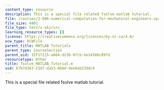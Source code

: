 ```yaml
---
content_type: resource
description: This is a special file related fsolve matlab tutorial.
file: /courses/2-086-numerical-computation-for-mechanical-engineers-spring-2013/b7b7436321d7da538bbddee8ab23ddc4_fsolve_MATLAB_Tutorial.m
file_size: 4401
file_type: text/x-objcsrc
learning_resource_types: []
license: https://creativecommons.org/licenses/by-nc-sa/4.0/
ocw_type: OCWFile
parent_title: MATLAB Tutorials
parent_type: CourseSection
parent_uid: 15f1f215-a664-d130-07cb-ee14386c89fd
resourcetype: Other
title: fsolve_MATLAB_Tutorial.m
uid: b7b74363-21d7-da53-8bbd-dee8ab23ddc4
---
```

This is a special file related fsolve matlab tutorial.